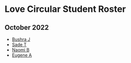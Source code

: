 # Love Circular Student Roster

## October 2022
- [Bushra J](/october2022/bushra-j.md)
- [Sade T](/october2022/sade-t.md)
- [Naomi B](/october2022/Naomi-B.md)
- [Eugene A](/october2022/eugene-a.md)

